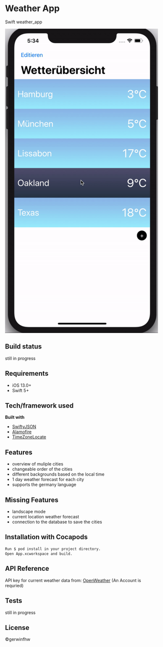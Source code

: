 # Weather App
Swift weather_app

![Demo](https://raw.githubusercontent.com/gerwinfhw/swift_weather_App/main/demo.gif)

## Build status
still in progress

## Requirements
* iOS 13.0+
* Swift 5+


## Tech/framework used

<b>Built with</b>
- [SwiftyJSON](https://github.com/SwiftyJSON/SwiftyJSON)
- [Alamofire](https://github.com/Alamofire/Alamofire)
- [TimeZoneLocate](https://github.com/modernistik/TimeZoneLocate)


## Features
- overview of muliple cities
- changeable order of the cities
- different backgrounds based on the local time
- 1 day weather forecast for each city
- supports the germany language


## Missing Features
- landscape mode
- current location weather forecast
- connection to the database to save the cities


## Installation with Cocapods
    Run $ pod install in your project directory.
    Open App.xcworkspace and build.


## API Reference
API key for current weather data from: [OpenWeather](https://openweathermap.org)
(An Account is requried)

## Tests
still in progress

## License
©gerwinfhw
